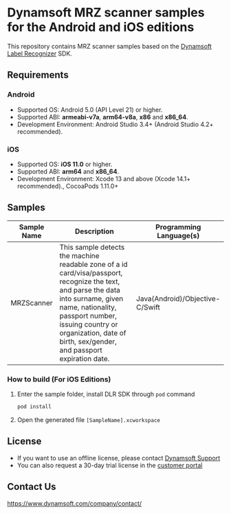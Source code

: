 # Dynamsoft MRZ scanner samples for the Android and iOS editions

This repository contains MRZ scanner samples based on the [Dynamsoft Label Recognizer](https://www.dynamsoft.com/label-recognition/overview/) SDK.

## Requirements

### Android

- Supported OS: Android 5.0 (API Level 21) or higher.
- Supported ABI: **armeabi-v7a**, **arm64-v8a**, **x86** and **x86_64**.
- Development Environment: Android Studio 3.4+ (Android Studio 4.2+ recommended).

### iOS

- Supported OS: **iOS 11.0** or higher.
- Supported ABI: **arm64** and **x86_64**.
- Development Environment: Xcode 13 and above (Xcode 14.1+ recommended)., CocoaPods 1.11.0+

## Samples

| Sample Name | Description | Programming Language(s) |
| ----------- | ----------- | ----------------------- |
|MRZScanner       | This sample detects the machine readable zone of a id card/visa/passport, recognize the text, and parse the data into surname, given name, nationality, passport number, issuing country or organization, date of birth, sex/gender, and passport expiration date.                 | Java(Android)/Objective-C/Swift |

### How to build (For iOS Editions)

1. Enter the sample folder, install DLR SDK through `pod` command

    ```bash
    pod install
    ```

2. Open the generated file `[SampleName].xcworkspace`

## License

- If you want to use an offline license, please contact [Dynamsoft Support](https://www.dynamsoft.com/company/contact/)
- You can also request a 30-day trial license in the [customer portal](https://www.dynamsoft.com/customer/license/trialLicense?product=dlr&utm_source=github)

## Contact Us

https://www.dynamsoft.com/company/contact/
